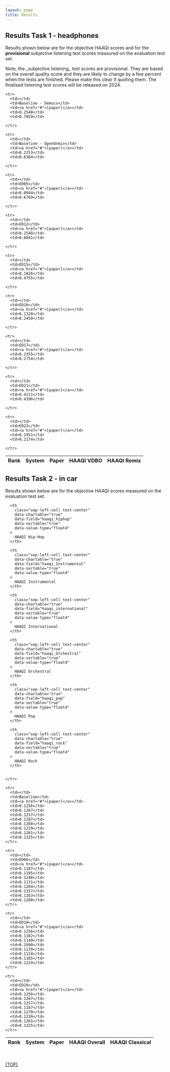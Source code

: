 ```yaml
---
layout: page
title: Results
---
```


<div class="panel panel-default">
<div class="panel-body">

<div class="bg-light py-1">
      <div class="container page-content">
          <article>

<h2>Results Task 1 - headphones</h2>

Results shown below are for the objective HAAQI scores and for the **provisional** subjective listening test scores measured on the evaluation test set. 

<p>Note, the _subjective listening_ test scores are provisional. They are based on the overall quality score and they are likely to change by a few percent when the tests are finished. 
Please make this clear if quoting them. The finalised listening test scores will be released on 2024.

</p>

<table
  class="datatable table table-hover table-condensed"
  data-bar-hline="true"
  data-chart-default-mode="bar"
  data-chart-modes="bar,scatter"
  data-id-field="system"
  data-pagination="false"
  data-rank-mode="grouped_muted"
  data-row-highlighting="true"
  data-bar-height="340"
  data-show-chart="true"
  data-show-rank="true"
  data-sort-name="haaqi"
  data-sort-order="desc"
  data-scatter-x="haaqi"
  data-scatter-y="listener"
  data-line-yaxis-beginatzero="true"
>
  <thead>
    <tr>
      <th class="sep-left-cell text-center" data-rank="true">Rank</th>
      <th
        class="sep-left-cell text-center"
        data-field="system"
        data-sortable="true"
        data-value-type="str"
        id="system"
      >
        System
      </th>
      <th
        class="sep-left-cell text-center"
        data-field="paper"
        data-sortable="true"
        data-value-type="str"
        id="paper"
      >
        Paper
      </th>
      <th
        class="sep-left-cell text-center"
        data-chartable="true"
        data-field="haaqi"
        data-sortable="true"
        data-value-type="float4"
      >
        HAAQI VDBO
      </th>
      <th
        class="sep-left-cell text-center"
        data-chartable="true"
        data-field="haaqi_remix"
        data-sortable="true"
        data-value-type="float4"
      >
        HAAQI Remix
      </th>
      <!--
        <th
        class="sep-left-cell text-center"
        data-chartable="true"
        data-field="listener"
        data-sortable="true"
        data-value-type="float4"
      >
        Listener<br/> (Provisional)
      </th>
        -->
    </tr>

  </thead>

  <tbody>

    <tr>
      <td></td>
      <td>Baseline - Demucs</td>
      <td><a href="#">[paper]</a></td>
      <td>0.2548</td>
      <td>0.7059</td>
      
    </tr>

    <tr>
      <td></td>
      <td>Baseline - OpenUnmix</td>
      <td><a href="#">[paper]</a></td>
      <td>0.2253</td>
      <td>0.6384</td>
     
    </tr>

    <tr>
      <td></td>
      <td>E005</td>
      <td><a href="#">[paper]</a></td>
      <td>0.0944</td>
      <td>0.6769</td>
  
    </tr>

    <tr>
      <td></td>
      <td>E012</td>
      <td><a href="#">[paper]</a></td>
      <td>0.2548</td>
      <td>0.6841</td>
    
    </tr>

    <tr>
      <td></td>
      <td>E015</td>
      <td><a href="#">[paper]</a></td>
      <td>0.1826</td>
      <td>0.4755</td>
 
    </tr>

    <tr>
      <td></td>
      <td>E016</td>
      <td><a href="#">[paper]</a></td>
      <td>0.1320</td>
      <td>0.2450</td>
   
    </tr>

    <tr>
      <td></td>
      <td>E017</td>
      <td><a href="#">[paper]</a></td>
      <td>0.2355</td>
      <td>0.2754</td>
    
    </tr>

    <tr>
      <td></td>
      <td>E021</td>
      <td><a href="#">[paper]</a></td>
      <td>0.4211</td>
      <td>0.4396</td>

    </tr>

    <tr>
      <td></td>
      <td>E022</td>
      <td><a href="#">[paper]</a></td>
      <td>0.1951</td>
      <td>0.2174</td>

    </tr>



  </tbody>
</table>


<h2>Results Task 2 - in car</h2>
<p>
Results shown below are for the objective HAAQI scores measured on the evaluation test set.
</p>

<table
  class="datatable table table-hover table-condensed"
  data-bar-hline="true"
  data-chart-default-mode="bar"
  data-chart-modes="bar,scatter"
  data-id-field="system"
  data-pagination="false"
  data-rank-mode="grouped_muted"
  data-row-highlighting="true"
  data-bar-height="340"
  data-show-chart="true"
  data-show-rank="true"
  data-sort-name="haaqi"
  data-sort-order="desc"
  data-scatter-x="haaqi"
  data-scatter-y="haaqi_classical"
  data-line-yaxis-beginatzero="true"
>
  <thead>
    <tr>
      <th class="sep-left-cell text-center" data-rank="true">Rank</th>
      <th
        class="sep-left-cell text-center"
        data-field="system"
        data-sortable="true"
        data-value-type="str"
        id="system"
      >
        System
      </th>
      <th
        class="sep-left-cell text-center"
        data-field="paper"
        data-sortable="true"
        data-value-type="str"
        id="paper"
      >
        Paper
      </th>
      <th
        class="sep-left-cell text-center"
        data-chartable="true"
        data-field="haaqi"
        data-sortable="true"
        data-value-type="float4"
      >
        HAAQI Overall
      </th>
      <th
        class="sep-left-cell text-center"
        data-chartable="true"
        data-field="haaqi_classical"
        data-sortable="true"
        data-value-type="float4"
      >
        HAAQI Classical
      </th>

      <th
        class="sep-left-cell text-center"
        data-chartable="true"
        data-field="haaqi_hiphop"
        data-sortable="true"
        data-value-type="float4"
      >
        HAAQI Hip-Hop
      </th>

      <th
        class="sep-left-cell text-center"
        data-chartable="true"
        data-field="haaqi_Instrumental"
        data-sortable="true"
        data-value-type="float4"
      >
        HAAQI Instrumental
      </th>

      <th
        class="sep-left-cell text-center"
        data-chartable="true"
        data-field="haaqi_international"
        data-sortable="true"
        data-value-type="float4"
      >
        HAAQI International
      </th>

      <th
        class="sep-left-cell text-center"
        data-chartable="true"
        data-field="haaqi_Orchestral"
        data-sortable="true"
        data-value-type="float4"
      >
        HAAQI Orchestral
      </th>

      <th
        class="sep-left-cell text-center"
        data-chartable="true"
        data-field="haaqi_pop"
        data-sortable="true"
        data-value-type="float4"
      >
        HAAQI Pop
      </th>

      <th
        class="sep-left-cell text-center"
        data-chartable="true"
        data-field="haaqi_rock"
        data-sortable="true"
        data-value-type="float4"
      >
        HAAQI Rock
      </th>


    </tr>

  </thead>

  <tbody>

    <tr>
      <td></td>
      <td>Baseline</td>
      <td><a href="#">[paper]</a></td>
      <td>0.1256</td>
      <td>0.1267</td>
      <td>0.1257</td>
      <td>0.1187</td>
      <td>0.1268</td>
      <td>0.1229</td>
      <td>0.1261</td>
      <td>0.1325</td>
    </tr>

    <tr>
      <td></td>
      <td>E006</td>
      <td><a href="#">[paper]</a></td>
      <td>0.1187</td>
      <td>0.1195</td>
      <td>0.1248</td>
      <td>0.1131</td>
      <td>0.1204</td>
      <td>0.1157</td>
      <td>0.1163</td>
      <td>0.1208</td>
    </tr>

    <tr>
      <td></td>
      <td>E018</td>
      <td><a href="#">[paper]</a></td>
      <td>0.1256</td>
      <td>0.1162</td>
      <td>0.1149</td>
      <td>0.1090</td>
      <td>0.1170</td>
      <td>0.1124</td>
      <td>0.1165</td>
      <td>0.1224</td>
    </tr>

    <tr>
      <td></td>
      <td>E020</td>
      <td><a href="#">[paper]</a></td>
      <td>0.1256</td>
      <td>0.1267</td>
      <td>0.1257</td>
      <td>0.1187</td>
      <td>0.1270</td>
      <td>0.1230</td>
      <td>0.1261</td>
      <td>0.1325</td>
    </tr>

  </tbody>
</table>

<section>
<br />


<a href="#TOP">[TOP]</a>
<p />
<br />
<br />

  </section>

</article>

</div>

</div>
